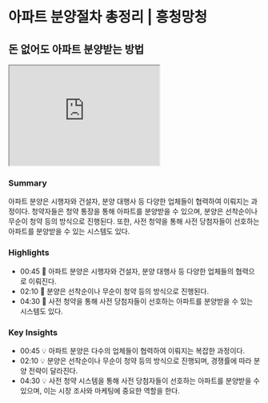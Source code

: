 # 아파트 분양절차 총정리 | 흥청망청

## 돈 없어도 아파트 분양받는 방법


<iframe width="300" height="200"
src="https://www.youtube.com/watch?v=ljnrdKdnUfY">
</iframe>


### **Summary**

아파트 분양은 시행자와 건설자, 분양 대행사 등 다양한 업체들이 협력하여 이뤄지는 과정이다. 청약자들은 청약 통장을 통해 아파트를 분양받을 수 있으며, 분양은 선착순이나 무순이 청약 등의 방식으로 진행된다. 또한, 사전 청약을 통해 사전 당첨자들이 선호하는 아파트를 분양받을 수 있는 시스템도 있다.

### **Highlights**

- 00:45 🤔 아파트 분양은 시행자와 건설자, 분양 대행사 등 다양한 업체들의 협력으로 이뤄진다.
- 02:10 🏢 분양은 선착순이나 무순이 청약 등의 방식으로 진행된다.
- 04:30 📝 사전 청약을 통해 사전 당첨자들이 선호하는 아파트를 분양받을 수 있는 시스템도 있다.

### **Key Insights**

- 00:45 💡 아파트 분양은 다수의 업체들이 협력하여 이뤄지는 복잡한 과정이다.
- 02:10 💡 분양은 선착순이나 무순이 청약 등의 방식으로 진행되며, 경쟁률에 따라 분양 전략이 달라진다.
- 04:30 💡 사전 청약 시스템을 통해 사전 당첨자들이 선호하는 아파트를 분양받을 수 있으며, 이는 시장 조사와 마케팅에 중요한 역할을 한다.
